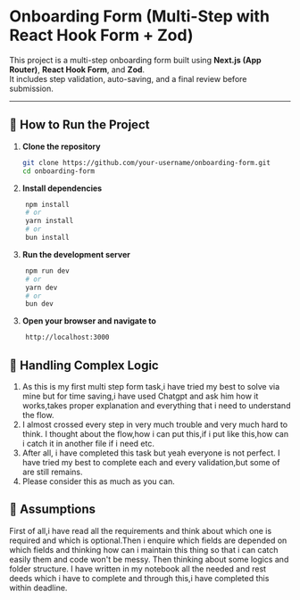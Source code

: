 # Onboarding Form (Multi-Step with React Hook Form + Zod)

This project is a multi-step onboarding form built using **Next.js (App Router)**, **React Hook Form**, and **Zod**.  
It includes step validation, auto-saving, and a final review before submission.

---

## 🚀 How to Run the Project

1. **Clone the repository**

   ```bash
   git clone https://github.com/your-username/onboarding-form.git
   cd onboarding-form
   ```

2. **Install dependencies**

```bash
    npm install
    # or
    yarn install 
    # or 
    bun install
```
3. **Run the development server**

```bash
    npm run dev
    # or
    yarn dev 
    # or 
    bun dev
```
3. **Open your browser and navigate to**

```bash
    http://localhost:3000
```


## 🧠 Handling Complex Logic

1. As this is my first multi step form task,i have tried my best to solve via mine but for time saving,i have used Chatgpt and ask him how it works,takes proper explanation and everything that i need to understand the flow.
2. I almost crossed every step in very much trouble and very much hard to think. I thought about the flow,how i can put this,if i put like this,how can i catch it in another file if i need etc.
3. After all, i have completed this task but yeah everyone is not perfect. I have tried my best to complete each and every validation,but some of are still remains.
4. Please consider this as much as you can.

## 📌 Assumptions

First of all,i have read all the requirements and think about which one is required and which is optional.Then i enquire which fields are depended on which fields and thinking how can i maintain this thing so that i can catch easily them and code won't be messy. Then thinking about some logics and folder structure. I have written in my notebook all the needed and rest deeds which i have to complete and through this,i have completed this within deadline.

